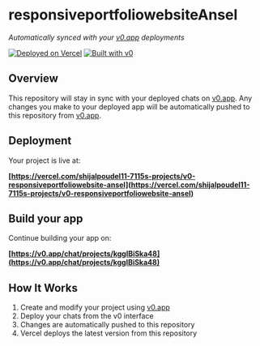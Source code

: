 # responsiveportfoliowebsiteAnsel

*Automatically synced with your [v0.app](https://v0.app) deployments*

[![Deployed on Vercel](https://img.shields.io/badge/Deployed%20on-Vercel-black?style=for-the-badge&logo=vercel)](https://vercel.com/shijalpoudel11-7115s-projects/v0-responsiveportfoliowebsite-ansel)
[![Built with v0](https://img.shields.io/badge/Built%20with-v0.app-black?style=for-the-badge)](https://v0.app/chat/projects/kggIBiSka48)

## Overview

This repository will stay in sync with your deployed chats on [v0.app](https://v0.app).
Any changes you make to your deployed app will be automatically pushed to this repository from [v0.app](https://v0.app).

## Deployment

Your project is live at:

**[https://vercel.com/shijalpoudel11-7115s-projects/v0-responsiveportfoliowebsite-ansel](https://vercel.com/shijalpoudel11-7115s-projects/v0-responsiveportfoliowebsite-ansel)**

## Build your app

Continue building your app on:

**[https://v0.app/chat/projects/kggIBiSka48](https://v0.app/chat/projects/kggIBiSka48)**

## How It Works

1. Create and modify your project using [v0.app](https://v0.app)
2. Deploy your chats from the v0 interface
3. Changes are automatically pushed to this repository
4. Vercel deploys the latest version from this repository